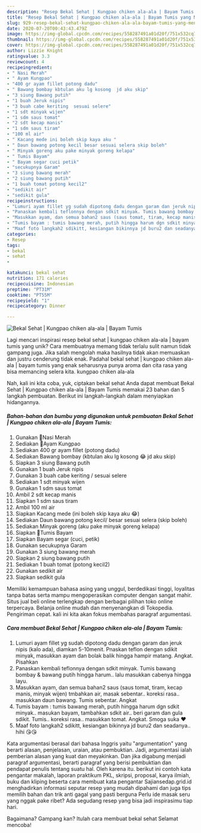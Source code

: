 ```yaml
---
description: "Resep Bekal Sehat | Kungpao chiken ala-ala | Bayam Tumis yang Menggugah Selera"
title: "Resep Bekal Sehat | Kungpao chiken ala-ala | Bayam Tumis yang Menggugah Selera"
slug: 929-resep-bekal-sehat-kungpao-chiken-ala-ala-bayam-tumis-yang-menggugah-selera
date: 2020-07-20T00:43:43.479Z
image: https://img-global.cpcdn.com/recipes/558287491a01d20f/751x532cq70/bekal-sehat-kungpao-chiken-ala-ala-bayam-tumis-foto-resep-utama.jpg
thumbnail: https://img-global.cpcdn.com/recipes/558287491a01d20f/751x532cq70/bekal-sehat-kungpao-chiken-ala-ala-bayam-tumis-foto-resep-utama.jpg
cover: https://img-global.cpcdn.com/recipes/558287491a01d20f/751x532cq70/bekal-sehat-kungpao-chiken-ala-ala-bayam-tumis-foto-resep-utama.jpg
author: Lizzie Knight
ratingvalue: 3.3
reviewcount: 4
recipeingredient:
- " Nasi Merah"
- " Ayam Kungpao"
- "400 gr ayam fillet potong dadu"
- " Bawang bombay kbtulan aku lg kosong  jd aku skip"
- "3 siung Bawang putih"
- "1 buah Jeruk nipis"
- "3 buah cabe keriting  sesuai selere"
- "1 sdt minyak wijen"
- "1 sdm saus tomat"
- "2 sdt kecap manis"
- "1 sdm saus tiram"
- "100 ml air"
- " Kacang mede ini boleh skip kaya aku "
- " Daun bawang potong kecil besar sesuai selera skip boleh"
- " Minyak goreng aku pake minyak goreng kelapa"
- " Tumis Bayam"
- " Bayam segar cuci petik"
- "secukupnya Garam"
- "3 siung bawang merah"
- "2 siung bawang putih"
- "1 buah tomat potong kecil2"
- "sedikit air"
- "sedikit gula"
recipeinstructions:
- "Lumuri ayam fillet yg sudah dipotong dadu dengan garam dan jeruk nipis (kalo ada), diamkan 5-10menit. Pnaskan teflon dengan sdikit minyak, masukkan ayam dan bolak balik hingga hampir matang. Angkat. Pisahkan"
- "Panaskan kembali teflonnya dengan sdkit minyak. Tumis bawang bombay &amp; bawang putih hingga harum.. lalu masukkan cabenya hingga layu."
- "Masukkan ayam, dan semua bahan2 saus (saus tomat, tiram, kecap manis, minyak wijen) tmbahkan air, masak sebentar.. koreksi rasa.. masukkan daun bawang. Tumis sebentar. Angkat"
- "Tumis bayam : tumis bawang merah, putih hingga harum dgn sdkit minyak.. masukan bayam, tambahkan sdkit air.. beri garam dan gula sdikit. Tumis.. koreksi rasa.. masukkan tomat. Angkat. Smoga suka ❤"
- "Maaf foto langkah2 sdikitt, kesiangan bikinnya jd buru2 dan seadanya.. hihi 😘😘"
categories:
- Resep
tags:
- bekal
- sehat
- 

katakunci: bekal sehat  
nutrition: 171 calories
recipecuisine: Indonesian
preptime: "PT31M"
cooktime: "PT55M"
recipeyield: "1"
recipecategory: Dinner

---
```



![Bekal Sehat | Kungpao chiken ala-ala | Bayam Tumis](https://img-global.cpcdn.com/recipes/558287491a01d20f/751x532cq70/bekal-sehat-kungpao-chiken-ala-ala-bayam-tumis-foto-resep-utama.jpg)

Lagi mencari inspirasi resep bekal sehat | kungpao chiken ala-ala | bayam tumis yang unik? Cara membuatnya memang tidak terlalu sulit namun tidak gampang juga. Jika salah mengolah maka hasilnya tidak akan memuaskan dan justru cenderung tidak enak. Padahal bekal sehat | kungpao chiken ala-ala | bayam tumis yang enak seharusnya punya aroma dan cita rasa yang bisa memancing selera kita.
 kungpao chiken ala-ala 

Nah, kali ini kita coba, yuk, ciptakan bekal sehat  Anda dapat membuat Bekal Sehat | Kungpao chiken ala-ala | Bayam Tumis memakai 23 bahan dan 5 langkah pembuatan. Berikut ini langkah-langkah dalam menyiapkan hidangannya.

<!--inarticleads1-->

##### Bahan-bahan dan bumbu yang digunakan untuk pembuatan Bekal Sehat | Kungpao chiken ala-ala | Bayam Tumis:

1. Gunakan  🔸Nasi Merah
1. Sediakan  🔸Ayam Kungpao
1. Sediakan 400 gr ayam fillet (potong dadu)
1. Sediakan  Bawang bombay (kbtulan aku lg kosong 😂 jd aku skip)
1. Siapkan 3 siung Bawang putih
1. Gunakan 1 buah Jeruk nipis
1. Gunakan 3 buah cabe keriting / sesuai selere
1. Sediakan 1 sdt minyak wijen
1. Gunakan 1 sdm saus tomat
1. Ambil 2 sdt kecap manis
1. Siapkan 1 sdm saus tiram
1. Ambil 100 ml air
1. Siapkan  Kacang mede (ini boleh skip kaya aku 😂)
1. Sediakan  Daun bawang potong kecil/ besar sesuai selera (skip boleh)
1. Sediakan  Minyak goreng (aku pake minyak goreng kelapa)
1. Siapkan  🔸Tumis Bayam
1. Siapkan  Bayam segar (cuci, petik)
1. Gunakan secukupnya Garam
1. Gunakan 3 siung bawang merah
1. Siapkan 2 siung bawang putih
1. Sediakan 1 buah tomat (potong kecil2)
1. Gunakan sedikit air
1. Siapkan sedikit gula


Memiliki kemampuan bahasa asing yang unggul, berdedikasi tinggi, loyalitas tanpa batas serta mampu mengoperasikan computer dengan sangat mahir. Situs jual beli online terlengkap dengan berbagai pilihan toko online terpercaya. Belanja online mudah dan menyenangkan di Tokopedia. Pengiriman cepat. kali ini kita akan fokus membahas paragraf argumentasi. 

<!--inarticleads2-->

##### Cara membuat Bekal Sehat | Kungpao chiken ala-ala | Bayam Tumis:

1. Lumuri ayam fillet yg sudah dipotong dadu dengan garam dan jeruk nipis (kalo ada), diamkan 5-10menit. Pnaskan teflon dengan sdikit minyak, masukkan ayam dan bolak balik hingga hampir matang. Angkat. Pisahkan
1. Panaskan kembali teflonnya dengan sdkit minyak. Tumis bawang bombay &amp; bawang putih hingga harum.. lalu masukkan cabenya hingga layu.
1. Masukkan ayam, dan semua bahan2 saus (saus tomat, tiram, kecap manis, minyak wijen) tmbahkan air, masak sebentar.. koreksi rasa.. masukkan daun bawang. Tumis sebentar. Angkat
1. Tumis bayam : tumis bawang merah, putih hingga harum dgn sdkit minyak.. masukan bayam, tambahkan sdkit air.. beri garam dan gula sdikit. Tumis.. koreksi rasa.. masukkan tomat. Angkat. Smoga suka ❤
1. Maaf foto langkah2 sdikitt, kesiangan bikinnya jd buru2 dan seadanya.. hihi 😘😘


Kata argumentasi berasal dari bahasa Inggris yaitu &#34;argumentation&#34; yang berarti alasan, penjelasan, uraian, atau pembuktian. Jadi, argumentasi ialah pemberian alasan yang kuat dan meyakinkan. Dan jika digabung menjadi paragraf argumentasi, berarti paragraf yang berisi pembuktian dan pendapat penulis tentang suatu hal. Oleh karena itu. berikut ini contoh kata pengantar makalah, laporan praktikum PKL, skripsi, proposal, karya ilmiah, buku dan kliping beserta cara membuat kata pengantar Sajiansedap.grid.id menghadirkan informasi seputar resep yang mudah dipahami dan juga tips memilih bahan dan trik anti gagal yang pasti berguna Perlu ide masak seru yang nggak pake ribet? Ada segudang resep yang bisa jadi inspirasimu tiap hari. 

Bagaimana? Gampang kan? Itulah cara membuat bekal sehat  Selamat mencoba!
